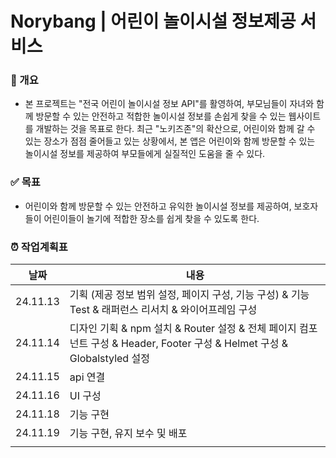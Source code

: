 # Norybang | 어린이 놀이시설 정보제공 서비스

### 📝 개요

- 본 프로젝트는 "전국 어린이 놀이시설 정보 API"를 활영하여, 부모님들이 자녀와 함께 방문할 수 있는 안전하고 적합한 놀이시설 정보를 손쉽게 찾을 수 있는 웹사이트를 개발하는 것을 목표로 한다. 최근 "노키즈존"의 확산으로, 어린이와 함께 갈 수 있는 장소가 점점 줄어들고 있는 상황에서, 본 앱은 어린이와 함께 방문할 수 있는 놀이시설 정보를 제공하여 부모들에게 실질적인 도움을 줄 수 있다.

### ✅ 목표

- 어린이와 함께 방문할 수 있는 안전하고 유익한 놀이시설 정보를 제공하여, 보호자들이 어린이들이 놀기에 적합한 장소를 쉽게 찾을 수 있도록 한다.

### ⏰ 작업계획표

| 날짜     | 내용                                                                                                                     |
| -------- | ------------------------------------------------------------------------------------------------------------------------ |
| 24.11.13 | 기획 (제공 정보 범위 설정, 페이지 구성, 기능 구성) & 기능 Test & 래퍼런스 리서치 & 와이어프레임 구성                     |
| 24.11.14 | 디자인 기획 & npm 설치 & Router 설정 & 전체 페이지 컴포넌트 구성 & Header, Footer 구성 & Helmet 구성 & Globalstyled 설정 |
| 24.11.15 | api 연결                                                                                                                 |
| 24.11.16 | UI 구성                                                                                                                  |
| 24.11.18 | 기능 구현                                                                                                                |
| 24.11.19 | 기능 구현, 유지 보수 및 배포                                                                                             |
|          |
